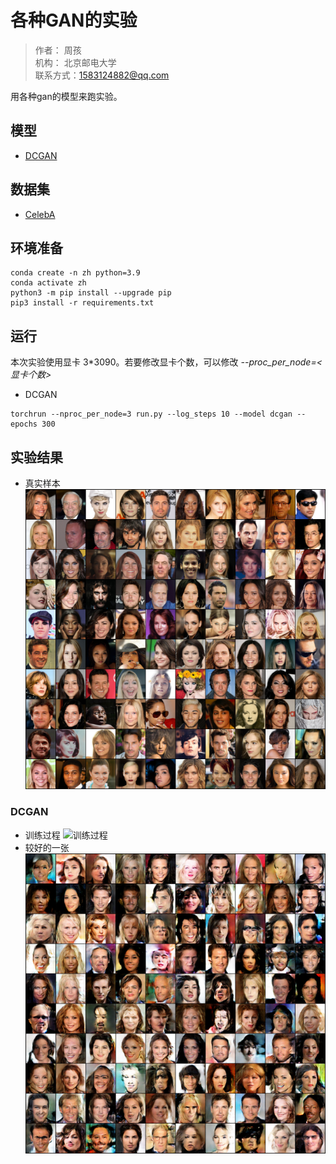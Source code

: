 # 各种GAN的实验
> 作者： 周孩\
> 机构： 北京邮电大学\
> 联系方式：1583124882@qq.com 

用各种gan的模型来跑实验。

## 模型
* [DCGAN](https://arxiv.org/abs/1511.06434)

## 数据集
* [CelebA](https://drive.google.com/drive/folders/1YRRaC3LWLHorVhFNJPzVqLrUlA10eLEJ)

## 环境准备
```
conda create -n zh python=3.9
conda activate zh
python3 -m pip install --upgrade pip
pip3 install -r requirements.txt
```

## 运行
本次实验使用显卡 3*3090。若要修改显卡个数，可以修改 *--proc_per_node=<显卡个数>*
* DCGAN
```
torchrun --nproc_per_node=3 run.py --log_steps 10 --model dcgan --epochs 300
```

## 实验结果
* 真实样本
![真实样本](Image/real_0.png)
### DCGAN
* 训练过程
![训练过程](Image/DCGAN/train_epoch.gif)
* 较好的一张
![dcgan](Image/DCGAN/fake_224.png)


